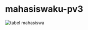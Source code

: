 # mahasiswaku-pv3
![tabel mahasiswa](https://github.com/ghaidasandie/mahasiswaku-pv3/assets/97036031/3e603d77-a432-4771-a031-d9080415360d)
